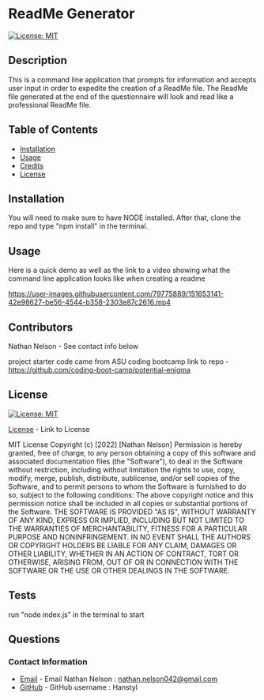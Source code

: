 # ReadMe Generator
  
  [![License: MIT](https://img.shields.io/badge/License-MIT-yellow.svg)](https://opensource.org/licenses/MIT)
    
  ## Description

  This is a command line application that prompts for information and accepts user input in order to expedite the creation of a ReadMe file. The ReadMe file generated at the end of the questionnaire will look and read like a professional ReadMe file.

  ## Table of Contents

  * [Installation](#installation)
  * [Usage](#usage)
  * [Credits](#credits)
  * [License](#license)

  ## Installation

  You will need to make sure to have NODE installed. After that, clone the repo and type "npm install" in the terminal. 

  ## Usage

  Here is a quick demo as well as the link to a video showing what the command line application looks like when creating a readme

  https://user-images.githubusercontent.com/79775889/151653141-42e98627-be56-4544-b358-2303e87c2616.mp4



  ## Contributors

  Nathan Nelson - See contact info below  
  
  project starter code came from ASU coding bootcamp link to repo - https://github.com/coding-boot-camp/potential-enigma

  
  ## License

  [![License: MIT](https://img.shields.io/badge/License-MIT-yellow.svg)](https://opensource.org/licenses/MIT)

  [License](https://opensource.org/licenses/MIT) - Link to License

  
MIT License
Copyright (c) [2022] [Nathan Nelson]
Permission is hereby granted, free of charge, to any person obtaining a copy
of this software and associated documentation files (the "Software"), to deal
in the Software without restriction, including without limitation the rights
to use, copy, modify, merge, publish, distribute, sublicense, and/or sell
copies of the Software, and to permit persons to whom the Software is
furnished to do so, subject to the following conditions:
The above copyright notice and this permission notice shall be included in all
copies or substantial portions of the Software.
THE SOFTWARE IS PROVIDED "AS IS", WITHOUT WARRANTY OF ANY KIND, EXPRESS OR
IMPLIED, INCLUDING BUT NOT LIMITED TO THE WARRANTIES OF MERCHANTABILITY,
FITNESS FOR A PARTICULAR PURPOSE AND NONINFRINGEMENT. IN NO EVENT SHALL THE
AUTHORS OR COPYRIGHT HOLDERS BE LIABLE FOR ANY CLAIM, DAMAGES OR OTHER
LIABILITY, WHETHER IN AN ACTION OF CONTRACT, TORT OR OTHERWISE, ARISING FROM,
OUT OF OR IN CONNECTION WITH THE SOFTWARE OR THE USE OR OTHER DEALINGS IN THE
SOFTWARE.


  ## Tests

  run "node index.js" in the terminal to start

  ## Questions
  ### Contact Information
* [Email](mailto:nathan.nelson042@gmail.com) - Email Nathan Nelson : nathan.nelson042@gmail.com
* [GitHub](https://github.com/Hanstyl) - GitHub username : Hanstyl
